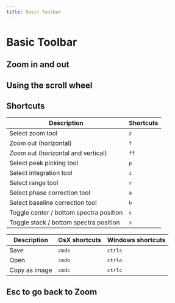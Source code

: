 ```yaml
---
title: Basic Toolbar
---
```


# Basic Toolbar

## Zoom in and out

## Using the scroll wheel

## Shortcuts


| Description                             | Shortcuts                |
| --------------------------------------- | ------------------------ |
| Select zoom tool                        | <kbd>z</kbd>             |
| Zoom out (horizontal)                   | <kbd>f</kbd>             |
| Zoom out (horizontal and vertical)      | <kbd>f</kbd><kbd>f</kbd> |
| Select peak picking tool                | <kbd>p</kbd>             |
| Select integration tool                 | <kbd>i</kbd>             |
| Select range tool                       | <kbd>r</kbd>             |
| Select phase correction tool            | <kbd>a</kbd>             |
| Select baseline correction tool         | <kbd>b</kbd>             |
| Toggle center / bottom spectra position | <kbd>c</kbd>             |
| Toggle stack / bottom spectra position  | <kbd>s</kbd>             |

| Description   | OsX shortcuts              | Windows shortcuts           |
| ------------- | -------------------------- | --------------------------- |
| Save          | <kbd>cmd</kbd><kbd>s</kbd> | <kbd>ctrl</kbd><kbd>s</kbd> |
| Open          | <kbd>cmd</kbd><kbd>o</kbd> | <kbd>ctrl</kbd><kbd>o</kbd> |
| Copy as image | <kbd>cmd</kbd><kbd>c</kbd> | <kbd>ctrl</kbd><kbd>c</kbd> |


## Esc to go back to Zoom